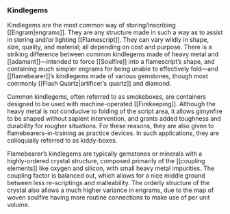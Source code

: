 ### Kindlegems

Kindlegems are the most common way of storing/inscribing [[Engram|engrams]]. They are any structure made in such a way as to assist in storing and/or lighting [[Flamescript]]. They can vary wildly in shape, size, quality, and material; all depending on cost and purpose. There is a striking difference between common kindlegems made of heavy metal and [[adamant]]—intended to force [[Soulfire]] into a flamescript’s shape, and containing much simpler engrams for being unable to effectively fold—and [[flamebearer]]’s kindlegems made of various gemstones, though most commonly [[Flash Quartz|artificer’s quartz]] and diamond.

Common kindlegems, often referred to as smokeboxes, are containers designed to be used with machine-operated [[Firekeeping]]. Although the heavy metal is not conducive to folding of the script area, it allows gimynfire to be shaped without sapient intervention, and grants added toughness and durability for rougher situations. For these reasons, they are also given to flamebearers-in-training as practice devices. In such applications, they are colloquially referred to as kiddy-boxes.

Flamebearer’s kindlegems are typically gemstones or minerals with a highly-ordered crystal structure, composed primarily of the [[coupling elements]] like oxygen and silicon, with small heavy metal impurities. The coupling factor is balanced out, which allows for a nice middle ground between less re-scriptings and malleability. The orderly structure of the crystal also allows a much higher variance in engrams, due to the map of woven soulfire having more routine connections to make use of per unit volume. 